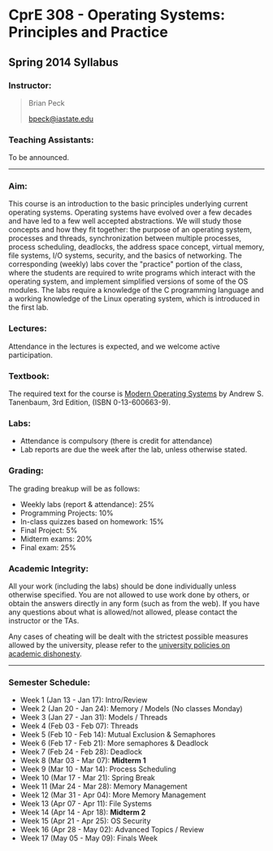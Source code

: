 # CprE 308 - Operating Systems: Principles and Practice
## Spring 2014 Syllabus

### Instructor:
> Brian Peck
>
> bpeck@iastate.edu

### Teaching Assistants:
To be announced.

-----------

### Aim:
This course is an introduction to the basic principles underlying current operating systems. Operating systems have evolved over a few decades and have led to a few well accepted abstractions. We will study those concepts and how they fit together: the purpose of an operating system, processes and threads, synchronization between multiple processes, process scheduling, deadlocks, the address space concept, virtual memory, file systems, I/O systems, security, and the basics of networking. The corresponding (weekly) labs cover the "practice" portion of the class, where the students are required to write programs which interact with the operating system, and implement simplified versions of some of the OS modules. The labs require a knowledge of the C programming language and a working knowledge of the Linux operating system, which is introduced in the first lab.

### Lectures:
Attendance in the lectures is expected, and we welcome active participation.

### Textbook:
The required text for the course is [Modern Operating Systems](http://www.amazon.com/Modern-Operating-Systems-3rd-Edition/dp/0136006639) by Andrew S. Tanenbaum, 3rd Edition, (ISBN 0-13-600663-9).

### Labs:
 - Attendance is compulsory (there is credit for attendance)
 - Lab reports are due the week after the lab, unless otherwise stated.

### Grading:
The grading breakup will be as follows:

 - Weekly labs (report & attendance): 25%
 - Programming Projects: 10%
 - In-class quizzes based on homework: 15%
 - Final Project: 5%
 - Midterm exams: 20%
 - Final exam: 25%

### Academic Integrity:
All your work (including the labs) should be done individually unless otherwise specified. You are not allowed to use work done by others, or obtain the answers directly in any form (such as from the web). If you have any questions about what is allowed/not allowed, please contact the instructor or the TAs.

Any cases of cheating will be dealt with the strictest possible measures allowed by the university, please refer to the [university policies on academic dishonesty](http://catalog.iastate.edu/academiclife/#regulationstext).

--------------

### Semester Schedule:
 - Week 1 (Jan 13 - Jan 17): Intro/Review
 - Week 2 (Jan 20 - Jan 24): Memory / Models (No classes Monday)
 - Week 3 (Jan 27 - Jan 31): Models / Threads
 - Week 4 (Feb 03 - Feb 07): Threads
 - Week 5 (Feb 10 - Feb 14): Mutual Exclusion & Semaphores
 - Week 6 (Feb 17 - Feb 21): More semaphores & Deadlock
 - Week 7 (Feb 24 - Feb 28): Deadlock
 - Week 8 (Mar 03 - Mar 07): **Midterm 1**
 - Week 9 (Mar 10 - Mar 14): Process Scheduling
 - Week 10 (Mar 17 - Mar 21): Spring Break
 - Week 11 (Mar 24 - Mar 28): Memory Management
 - Week 12 (Mar 31 - Apr 04): More Memory Management
 - Week 13 (Apr 07 - Apr 11): File Systems
 - Week 14 (Apr 14 - Apr 18): **Midterm 2**
 - Week 15 (Apr 21 - Apr 25): OS Security
 - Week 16 (Apr 28 - May 02): Advanced Topics / Review
 - Week 17 (May 05 - May 09): Finals Week
